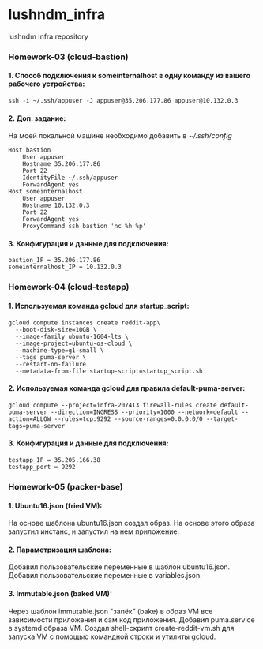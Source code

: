 # lushndm_infra
lushndm Infra repository
### Homework-03 (cloud-bastion)
#### 1. Cпособ подключения к someinternalhost в одну команду из вашего рабочего устройства:
```
ssh -i ~/.ssh/appuser -J appuser@35.206.177.86 appuser@10.132.0.3
```
#### 2. Доп. задание:
На моей локальной машине необходимо добавить в _~/.ssh/config_
```
Host bastion
    User appuser
    Hostname 35.206.177.86
    Port 22
    IdentityFile ~/.ssh/appuser
    ForwardAgent yes
Host someinternalhost
    User appuser
    Hostname 10.132.0.3
    Port 22
    ForwardAgent yes
    ProxyCommand ssh bastion 'nc %h %p'
```
#### 3. Конфигурация и данные для подключения:
```
bastion_IP = 35.206.177.86
someinternalhost_IP = 10.132.0.3
```

### Homework-04 (cloud-testapp)
#### 1. Используемая команда gcloud для startup_script:
```
gcloud compute instances create reddit-app\
  --boot-disk-size=10GB \
  --image-family ubuntu-1604-lts \
  --image-project=ubuntu-os-cloud \
  --machine-type=g1-small \
  --tags puma-server \
  --restart-on-failure
  --metadata-from-file startup-script=startup_script.sh
```
#### 2. Используемая команда gcloud для правила default-puma-server:
```
gcloud compute --project=infra-207413 firewall-rules create default-puma-server --direction=INGRESS --priority=1000 --network=default --action=ALLOW --rules=tcp:9292 --source-ranges=0.0.0.0/0 --target-tags=puma-server
```
#### 3. Конфигурация и данные для подключения:
```
testapp_IP = 35.205.166.38
testapp_port = 9292
```

### Homework-05 (packer-base)
#### 1. Ubuntu16.json (fried VM):
На основе шаблона ubuntu16.json создал образ.
На основе этого образа запустил инстанс, и запустил на нем приложение.
#### 2. Параметризация шаблона:
Добавил пользовательские переменные в шаблон ubuntu16.json.
Добавил пользовательские переменные в variables.json.
#### 3. Immutable.json (baked VM):
Через шаблон immutable.json "запёк” (bake) в образ VM все зависимости приложения и сам код приложения.
Добавил puma.service в systemd образа VM.
Создал shell-скрипт create-reddit-vm.sh для запуска VM с помощью командной строки и утилиты gcloud.
